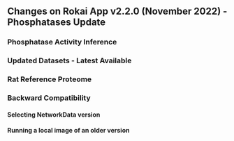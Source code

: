 ## Changes on Rokai App v2.2.0 (November 2022) - Phosphatases Update

### Phosphatase Activity Inference

### Updated Datasets - Latest Available

### Rat Reference Proteome

### Backward Compatibility

#### Selecting NetworkData version


#### Running a local image of an older version


